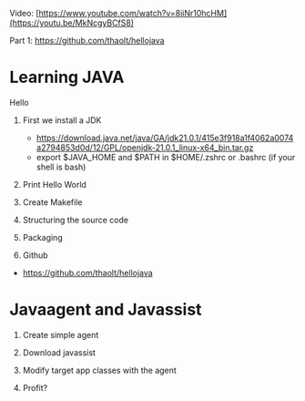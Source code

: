 Video: [https://www.youtube.com/watch?v=8iiNr10hcHM](https://youtu.be/MkNcgyBCfS8)

Part 1: https://github.com/thaolt/hellojava

# Learning JAVA

Hello

1. First we install a JDK
    - https://download.java.net/java/GA/jdk21.0.1/415e3f918a1f4062a0074a2794853d0d/12/GPL/openjdk-21.0.1_linux-x64_bin.tar.gz
    - export $JAVA_HOME and $PATH in $HOME/.zshrc or .bashrc (if your shell is bash)

2. Print Hello World

3. Create Makefile

4. Structuring the source code

5. Packaging

6. Github

- https://github.com/thaolt/hellojava

# Javaagent and Javassist

1. Create simple agent

2. Download javassist

3. Modify target app classes with the agent

4. Profit?

